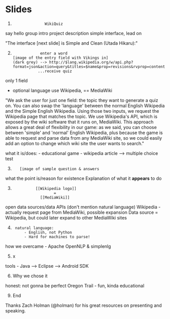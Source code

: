 # Slides
1.                   WikiQuiz

say hello
group intro
project description
simple interface, lead on

"The interface [next slide] is Simple and Clean (Utada Hikaru):"


2.                 enter a word
       [image of the entry field with Vikings in]
       (dark grey) --> http://$lang.wikipedia.org/w/api.php?format=json&action=query&titles=$name&prop=revisions&rvprop=content)
                  ...receive quiz

only 1 field
+ optional language
use Wikipedia, == MediaWiki

"We ask the user for just one field: the topic they want to generate a quiz on.
You can also swap the 'language' between the normal English Wikipedia and the
Simple English Wikipedia. Using those two inputs, we request the Wikipedia page
that matches the topic.
We use Wikipedia's API, which is exposed by the wiki software that it runs on,
MediaWiki. This approach allows a great deal of flexibility in our game: as we
said, you can choose between 'simple' and 'normal' English Wikipedia, plus
because the game is able to request and parse data from any MediaWiki site, so
we could easily add an option to change which wiki site the user wants to
search."

what it is/does:
    - educational game
    - wikipedia article --> multiple choice test



3.        [image of sample question & answers

what the point is/reason for existence
Explanation of what it **appears** to do


3.               [[Wikipedia logo]]
                         =
                   [[MediaWiki]]

open data sources/data APIs (don't mention natural language)
Wikipedia - actually request page from MediaWiki, possible expansion
Data source = Wikipedia, but could later expand to other MediaWiki sites


4.      natural language:
            - English, not Python
            - Hard for machines to parse!


how we overcame 
        - Apache OpenNLP & simplenlg


5. x

tools - Java --> Eclipse --> Android SDK



6. Why we chose it

honest: not gonna be perfect
Oregon Trail - fun, kinda educational





9. End

Thanks Zach Holman (@holman) for his great resources on presenting and speaking.
